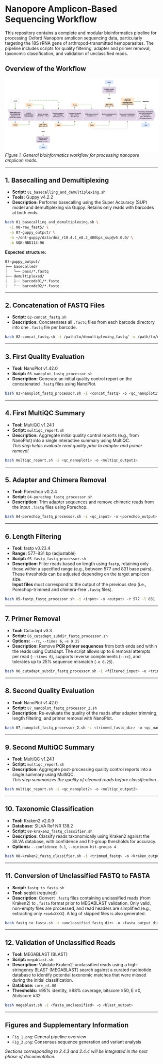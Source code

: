 # Nanopore Amplicon-Based Sequencing Workflow

This repository contains a complete and modular bioinformatics pipeline for processing Oxford Nanopore amplicon sequencing data, particularly targeting the 18S rRNA gene of arthropod-transmitted hemoparasites. The pipeline includes scripts for quality filtering, adapter and primer removal, taxonomic classification, and validation of unclassified reads.

## Overview of the Workflow

![Workflow overview](./Fig_1.png)  
*Figure 1. General bioinformatics workflow for processing nanopore amplicon reads.*

---

## 1. Basecalling and Demultiplexing

- **Script:** `01_basecalling_and_demultiplexing.sh`  
- **Tools:** Guppy v4.2.2  
- **Description:** Performs basecalling using the Super Accuracy (SUP) model and demultiplexing via Guppy. Retains only reads with barcodes at both ends.

```bash
bash 01_basecalling_and_demultiplexing.sh \
  -i 08-raw_fast5/ \
  -o 07-guppy_output/ \
  -m ~/ont-guppy/data/dna_r10.4.1_e8.2_400bps_sup@v5.0.0/ \
  -b SQK-NBD114-96
```

**Expected structure:**
```
07-guppy_output/
├── basecalled/
│   └── pass/*.fastq
├── demultiplexed/
│   ├── barcode01/*.fastq
│   └── barcode02/*.fastq
```

---

## 2. Concatenation of FASTQ Files

- **Script:** `02-concat_fastq.sh`  
- **Description:** Concatenates all `.fastq` files from each barcode directory into one `.fastq` file per barcode.

```bash
bash 02-concat_fastq.sh -i /path/to/demultiplexing_fastq/ -o /path/to/output
```

---

## 3. First Quality Evaluation

- **Tool:** NanoPlot v1.42.0  
- **Script:** `03-nanoplot_fastq_processor.sh`  
- **Description:** Generate an initial quality control report on the concatenated `.fastq` files using NanoPlot.

```bash
bash 03-nanoplot_fastq_processor.sh -i <concat_fastq> -o <qc_nanoplot1>
```

---

## 4. First MultiQC Summary

- **Tool:** MultiQC v1.24.1  
- **Script:** `multiqc_report.sh`  
- **Description:** Aggregate initial quality control reports (e.g., from NanoPlot) into a single interactive summary using MultiQC.  
  *This step helps evaluate read quality prior to adapter and primer removal.*

```bash
bash multiqc_report.sh -i <qc_nanoplot1> -o <multiqc_output1>
```

---

## 5. Adapter and Chimera Removal

- **Tool:** Porechop v0.2.4  
- **Script:** `04-porechop_fastq_processor.sh`  
- **Description:** Trim adapter sequences and remove chimeric reads from the input `.fastq` files using Porechop.

```bash
bash 04-porechop_fastq_processor.sh -i <qc_input> -o <porechop_output>
```

---

## 6. Length Filtering

- **Tool:** fastp v0.23.4  
- **Range:** 577–831 bp (adjustable)  
- **Script:** `05-fastp_fastq_processor.sh`  
- **Description:** Filter reads based on length using `fastp`, retaining only those within a specified range (e.g., between 577 and 831 base pairs). These thresholds can be adjusted depending on the target amplicon size.  
  **Input files** must correspond to the output of the previous step (i.e., Porechop-trimmed and chimera-free `.fastq` files).

```bash
bash 05-fastp_fastq_processor.sh -i <input> -o <output> -r 577 -l 831
```

---

## 7. Primer Removal

- **Tool:** Cutadapt v3.3  
- **Script:** `06_cutadapt_subdir_fastq_processor.sh`  
- **Options:** `--rc`, `--times 6`, `-e 0.25`  
- **Description:** Remove **PCR primer sequences** from both ends and within the reads using Cutadapt. The script allows up to 6 removal attempts per read (`--times 6`), supports reverse complements (`--rc`), and tolerates up to 25% sequence mismatch (`-e 0.25`).

```bash
bash 06_cutadapt_subdir_fastq_processor.sh -i <filtered_input> -o <trimmed_output>
```

---

## 8. Second Quality Evaluation

- **Tool:** NanoPlot v1.42.0  
- **Script:** `07_nanoplot_fastq_processor_2.sh`  
- **Description:** Re-evaluate the quality of the reads after adapter trimming, length filtering, and primer removal with NanoPlot.

```bash
bash 07_nanoplot_fastq_processor_2.sh -i <trimmed_fastq_dir> -o <qc_nanoplot2>
```

---

## 9. Second MultiQC Summary

- **Tool:** MultiQC v1.24.1  
- **Script:** `multiqc_report.sh`  
- **Description:** Aggregate post-processing quality control reports into a single summary using MultiQC.  
  *This step summarizes the quality of cleaned reads before classification.*

```bash
bash multiqc_report.sh -i <qc_nanoplot2> -o <multiqc_output2>
```

---

## 10. Taxonomic Classification

- **Tool:** Kraken2 v2.0.9  
- **Database:** SILVA Ref NR 138.2  
- **Script:** `08-kraken2_fastq_classifier.sh`
- **Description:** Classify reads taxonomically using Kraken2 against the SILVA database, with confidence and hit-group thresholds for accuracy.  
- **Options:** `--confidence 0.1`, `--minimum-hit-groups 4`


```bash
bash 08-kraken2_fastq_classifier.sh -i <trimmed_fastq> -o <kraken_output> -d <kraken_db>
```

---

## 11. Conversion of Unclassified FASTQ to FASTA

- **Script:** `fastq_to_fasta.sh`  
- **Tool:** seqkit (required)  
- **Description:** Convert `.fastq` files containing unclassified reads (from Kraken2) to `.fasta` format prior to MEGABLAST validation. Only valid, non-empty files are processed, and read headers are simplified (e.g., extracting only `read=XXXX`). A log of skipped files is also generated.

```bash
bash fastq_to_fasta.sh -i <unclassified_fastq_dir> -o <fasta_output_dir>
```

---

## 12. Validation of Unclassified Reads

- **Tool:** MEGABLAST (BLAST)  
- **Script:** `megablast.sh`
- **Description:** Validate Kraken2-unclassified reads using a high-stringency BLAST (MEGABLAST) search against a curated nucleotide database to identify potential taxonomic matches that were missed during the initial classification.  
- **Database:** `core_nt.00`  
- **Thresholds:** ≥95% identity, ≥98% coverage, bitscore ≥50, E ≤0, Δbitscore ≥32

```bash
bash megablast.sh -i <fasta_unclassified> -o <blast_output>
```

---

## Figures and Supplementary Information

- `Fig_1.png`: General pipeline overview  
- `Fig_2.png`: Consensus sequence generation and variant analysis  

*Sections corresponding to 2.4.3 and 2.4.4 will be integrated in the next phase of documentation.*
